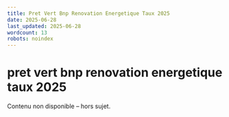 ```yaml
---
title: Pret Vert Bnp Renovation Energetique Taux 2025
date: 2025-06-28
last_updated: 2025-06-28
wordcount: 13
robots: noindex
---
```


# pret vert bnp renovation energetique taux 2025

Contenu non disponible – hors sujet.
